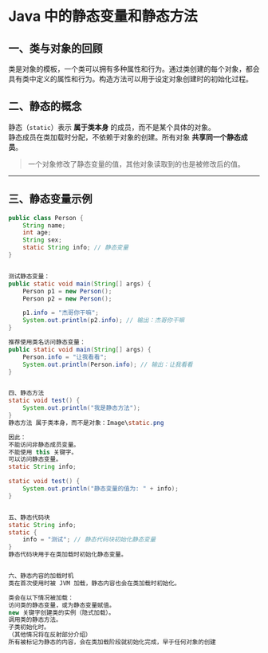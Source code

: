 # Java 中的静态变量和静态方法

## 一、类与对象的回顾

类是对象的模板，一个类可以拥有多种属性和行为。通过类创建的每个对象，都会具有类中定义的属性和行为。构造方法可以用于设定对象创建时的初始化过程。

## 二、静态的概念

静态（`static`）表示 **属于类本身** 的成员，而不是某个具体的对象。  
静态成员在类加载时分配，不依赖于对象的创建。所有对象 **共享同一个静态成员**。

> 一个对象修改了静态变量的值，其他对象读取到的也是被修改后的值。

---

## 三、静态变量示例

```java
public class Person {
    String name;
    int age;
    String sex;
    static String info; // 静态变量
}


测试静态变量：
public static void main(String[] args) {
    Person p1 = new Person();
    Person p2 = new Person();

    p1.info = "杰哥你干嘛";
    System.out.println(p2.info); // 输出：杰哥你干嘛
}

推荐使用类名访问静态变量：
public static void main(String[] args) {
    Person.info = "让我看看";
    System.out.println(Person.info); // 输出：让我看看
}


四、静态方法
static void test() {
    System.out.println("我是静态方法");
}
静态方法 属于类本身，而不是对象：Image\static.png

因此：
不能访问非静态成员变量。
不能使用 this 关键字。
可以访问静态变量。
static String info;

static void test() {
    System.out.println("静态变量的值为: " + info);
}


五、静态代码块
static String info;
static {
    info = "测试"; // 静态代码块初始化静态变量
}
静态代码块用于在类加载时初始化静态变量。


六、静态内容的加载时机
类在首次使用时被 JVM 加载，静态内容也会在类加载时初始化。

类会在以下情况被加载：
访问类的静态变量，或为静态变量赋值。
new 关键字创建类的实例（隐式加载）。
调用类的静态方法。
子类初始化时。
（其他情况将在反射部分介绍）
所有被标记为静态的内容，会在类加载阶段就初始化完成，早于任何对象的创建